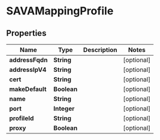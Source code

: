 
# SAVAMappingProfile

## Properties
Name | Type | Description | Notes
------------ | ------------- | ------------- | -------------
**addressFqdn** | **String** |  |  [optional]
**addressIpV4** | **String** |  |  [optional]
**cert** | **String** |  |  [optional]
**makeDefault** | **Boolean** |  |  [optional]
**name** | **String** |  |  [optional]
**port** | **Integer** |  |  [optional]
**profileId** | **String** |  |  [optional]
**proxy** | **Boolean** |  |  [optional]



